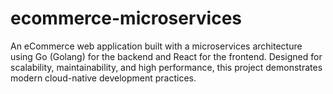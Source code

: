 # ecommerce-microservices
An eCommerce web application built with a microservices architecture using Go (Golang) for the backend and React for the frontend. Designed for scalability, maintainability, and high performance, this project demonstrates modern cloud-native development practices.
